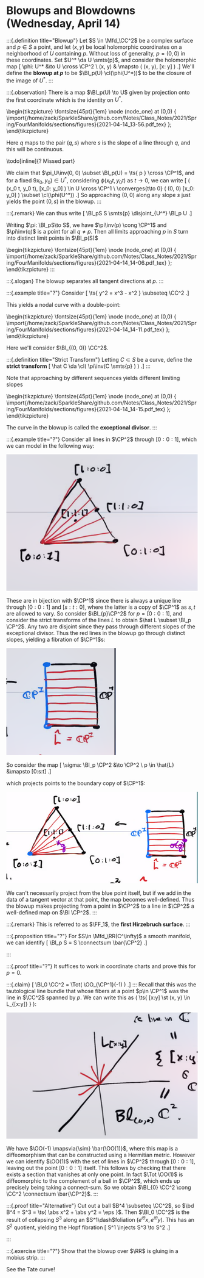 # Blowups and Blowdowns (Wednesday, April 14)


:::{.definition title="Blowup"}
Let $S \in \Mfd_\CC^2$ be a complex surface and $p\in S$ a point, and let $(x, y)$ be local holomorphic coordinates on a neighborhood of $U$ containing $p$.
Without loss of generality, $p = (0, 0)$ in these coordinates.
Set $U^* \da U \smts{p}$, and consider the holomorphic map 
\[
\phi: U^* &\to U \cross \CP^2 \\
(x, y) & \mapsto ( (x, y), [x: y] )
.\]
We'll define the **blowup at $p$** to be $\Bl_p(U) \cl(\phi(U^*))$ to be the closure of the image of $U^*$.
:::


:::{.observation}
There is a map $\Bl_p(U) \to U$ given by projection onto the first coordinate which is the identity on $U^*$.


\begin{tikzpicture}
\fontsize{45pt}{1em} 
\node (node_one) at (0,0) { \import{/home/zack/SparkleShare/github.com/Notes/Class_Notes/2021/Spring/FourManifolds/sections/figures}{2021-04-14_13-56.pdf_tex} };
\end{tikzpicture}

Here $q$ maps to the pair $(q, s)$ where $s$ is the slope of a line through $q$, and this will be continuous.

\todo[inline]{? Missed part}

We claim that $\pi_U\inv(0, 0) \subset \Bl_p(U) = \ts{ p } \cross \CP^1$, and for a fixed $9x_0, y_0) \in U^*$, considering $\phi(x_0 t, y_0 t)$ as $t\to 0$, we can write
\[
( (x_0 t, y_0 t), [x_0: y_0] ) \in U \cross \CP^1 \\
\converges{t\to 0} ( (0, 0) [x_0: y_0] ) \subset \cl(\phi(U^*))
.\]
So approaching $(0, 0)$ along any slope $s$ just yields the point $(0, s)$ in the blowup.
:::


:::{.remark}
We can thus write
\[
\Bl_pS S \smts{p} \disjoint_{U^*} \Bl_p U
.\]

Writing $\pi: \Bl_pS\to S$, we have $\pi\inv(p) \cong \CP^1$ and $\pi\inv(q)$ is a point for all $q\neq p$.
Then all limits approaching $p$ in $S$ turn into distinct limit points in $\Bl_p(S)$

\begin{tikzpicture}
\fontsize{45pt}{1em} 
\node (node_one) at (0,0) { \import{/home/zack/SparkleShare/github.com/Notes/Class_Notes/2021/Spring/FourManifolds/sections/figures}{2021-04-14_14-06.pdf_tex} };
\end{tikzpicture}
:::

:::{.slogan}
The blowup separates all tangent directions at $p$.
:::


:::{.example title="?"}
Consider
\[
\ts{ y^2 = x^3 - x^2 } \subseteq \CC^2
.\]

This yields a nodal curve with a double-point:

\begin{tikzpicture}
\fontsize{45pt}{1em} 
\node (node_one) at (0,0) { \import{/home/zack/SparkleShare/github.com/Notes/Class_Notes/2021/Spring/FourManifolds/sections/figures}{2021-04-14_14-11.pdf_tex} };
\end{tikzpicture}

Here we'll consider $\Bl_{(0, 0)} \CC^2$.


:::{.definition title="Strict Transform"}
Letting $C \subset S$ be a curve, define the **strict transform**
\[
\hat C \da \cl( \pi\inv(C \smts{p} ) )
.\]
:::

Note that approaching by different sequences yields different limiting slopes

\begin{tikzpicture}
\fontsize{45pt}{1em} 
\node (node_one) at (0,0) { \import{/home/zack/SparkleShare/github.com/Notes/Class_Notes/2021/Spring/FourManifolds/sections/figures}{2021-04-14_14-15.pdf_tex} };
\end{tikzpicture}

The curve in the blowup is called the **exceptional divisor**.
:::

:::{.example title="?"}
Consider all lines in $\CP^2$ through $[0:0:1]$, which we can model in the following way:

![image_2021-04-14-14-18-15](figures/image_2021-04-14-14-18-15.png)

These are in bijection with $\CP^1$ since there is always a unique line through $[0:0:1]$ and $[s:t:0]$, where the latter is a copy of $\CP^1$ as $s,t$ are allowed to vary.
So consider $\Bl_{p}\CP^2$ for $p=[0:0:1]$, and consider the strict transforms of the lines $L$ to obtain $\hat L \subset \Bl_p \CP^2$.
Any two are disjoint since they pass through different slopes of the exceptional divisor.
Thus the red lines in the blowup go through distinct slopes, yielding a fibration of $\CP^1$s:

![image_2021-04-14-14-24-31](figures/image_2021-04-14-14-24-31.png)


So consider the map
\[
\sigma: \Bl_p \CP^2 &\to \CP^2 \\
p \in \hat{L} &\mapsto [0:s:t]
.\]

which projects points to the boundary copy of $\CP^1$:

![](figures/image_2021-04-14-14-25-44.png)

We can't necessarily project from the blue point itself, but if we add in the data of a tangent vector at that point, the map becomes well-defined.
Thus the blowup makes projecting from a point in $\CP^2$ to a line in $\CP^2$ a well-defined map on $\Bl \CP^2$.
:::

:::{.remark}
This is referred to as $\FF_1$, the **first Hirzebruch surface**.
:::


:::{.proposition title="?"}
For $S\in \Mfd_\RR(C^\infty)$ a smooth manifold, we can identify
\[
\Bl_p S = S \connectsum \bar{\CP^2}
.\]

:::


:::{.proof title="?"}
It suffices to work in coordinate charts and prove this for $p=0$.


:::{.claim}
\[
\Bl_0 \CC^2 = \Tot( \OO_{\CP^1}(-1) )
.\]
:::
Recall that this was the tautological line bundle that whose fibers at a point $p\in \CP^1$ was the line in $\CC^2$ spanned by $p$.
We can write this as \( \ts{ [x:y] \st (x, y) \in L_{[x:y]} } \):

![image_2021-04-14-14-32-58](figures/image_2021-04-14-14-32-58.png)

We have $\OO(-1) \mapsvia{\sim} \bar{\OO(1)}$, where this map is a diffeomorphism that can be constructed using a Hermitian metric.
However we can identify $\OO(1)$ with the set of lines in $\CP^2$ through $[0:0:1]$, leaving out the point $[0:0:1]$ itself.
This follows by checking that there exists a section that vanishes at only one point.
In fact $\Tot \OO(1)$ is diffeomorphic to the complement of a ball in $\CP^2$, which ends up precisely being taking a connect-sum.
So we obtain $\Bl_{0} \CC^2 \cong \CC^2 \connectsum \bar{\CP^2}$.
:::


:::{.proof title="Alternative"}
Cut out a ball $B^4 \subseteq \CC^2$, so $\bd B^4 = S^3 = \ts{ \abs x^2 + \abs y^2 = \eps }$.
Then $\Bl_0 \CC^2$ is the result of collapsing $S^3$ along an $S^1\dash$foliation $(e^{i\theta} x, e^{i\theta}y)$.
This has an $S^2$ quotient, yielding the Hopf fibration
\[
S^1 \injects S^3 \to S^2
.\]


:::


:::{.exercise title="?"}
Show that the blowup over $\RR$ is gluing in a mobius strip.
:::


See the Tate curve!








